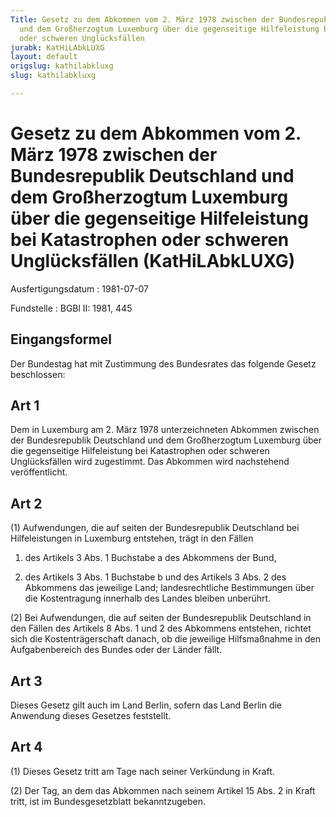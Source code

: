 ```yaml
---
Title: Gesetz zu dem Abkommen vom 2. März 1978 zwischen der Bundesrepublik Deutschland
  und dem Großherzogtum Luxemburg über die gegenseitige Hilfeleistung bei Katastrophen
  oder schweren Unglücksfällen
jurabk: KatHiLAbkLUXG
layout: default
origslug: kathilabkluxg
slug: kathilabkluxg

---
```


# Gesetz zu dem Abkommen vom 2. März 1978 zwischen der Bundesrepublik Deutschland und dem Großherzogtum Luxemburg über die gegenseitige Hilfeleistung bei Katastrophen oder schweren Unglücksfällen (KatHiLAbkLUXG)

Ausfertigungsdatum
:   1981-07-07

Fundstelle
:   BGBl II: 1981, 445

## Eingangsformel

Der Bundestag hat mit Zustimmung des Bundesrates das folgende Gesetz
beschlossen:

## Art 1

Dem in Luxemburg am 2. März 1978 unterzeichneten Abkommen zwischen der
Bundesrepublik Deutschland und dem Großherzogtum Luxemburg über die
gegenseitige Hilfeleistung bei Katastrophen oder schweren
Unglücksfällen wird zugestimmt. Das Abkommen wird nachstehend
veröffentlicht.

## Art 2

(1) Aufwendungen, die auf seiten der Bundesrepublik Deutschland bei
Hilfeleistungen in Luxemburg entstehen, trägt in den Fällen

1.  des Artikels 3 Abs. 1 Buchstabe a des Abkommens der Bund,


2.  des Artikels 3 Abs. 1 Buchstabe b und des Artikels 3 Abs. 2 des
    Abkommens das jeweilige Land; landesrechtliche Bestimmungen über die
    Kostentragung innerhalb des Landes bleiben unberührt.




(2) Bei Aufwendungen, die auf seiten der Bundesrepublik Deutschland in
den Fällen des Artikels 8 Abs. 1 und 2 des Abkommens entstehen,
richtet sich die Kostenträgerschaft danach, ob die jeweilige
Hilfsmaßnahme in den Aufgabenbereich des Bundes oder der Länder fällt.

## Art 3

Dieses Gesetz gilt auch im Land Berlin, sofern das Land Berlin die
Anwendung dieses Gesetzes feststellt.

## Art 4

(1) Dieses Gesetz tritt am Tage nach seiner Verkündung in Kraft.

(2) Der Tag, an dem das Abkommen nach seinem Artikel 15 Abs. 2 in
Kraft tritt, ist im Bundesgesetzblatt bekanntzugeben.

